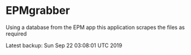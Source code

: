 # EPMgrabber
Using a database from the EPM app this application scrapes the files as required


Latest backup: Sun Sep 22 03:08:01 UTC 2019
